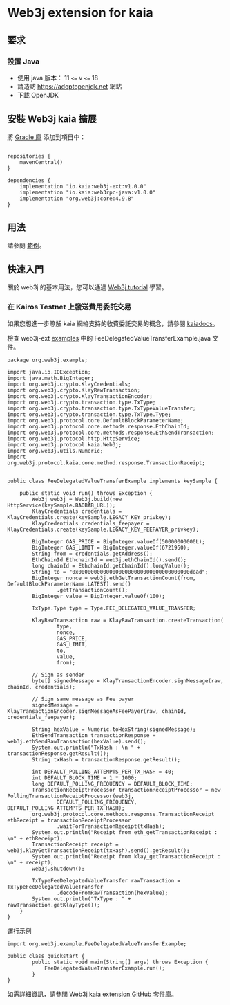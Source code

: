 # Web3j extension for kaia

## 要求

### 設置 Java

 - 使用 java 版本： 11 `<=` v `<=` 18
 - 請造訪 https://adoptopenjdk.net 網站
 - 下載 OpenJDK

## 安裝 Web3j kaia 擴展

將 [Gradle 庫](https://docs.gradle.org/current/userguide/getting_started.html) 添加到項目中：

```shell

repositories { 
    mavenCentral() 
}

dependencies {
    implementation "io.kaia:web3j-ext:v1.0.0"
    implementation "io.kaia:web3rpc-java:v1.0.0"
    implementation "org.web3j:core:4.9.8"
}
```

## 用法

請參閱 [範例](https://github.com/kaiachain/kaia-sdk/tree/main/web3j-ext/web3j-ext/src/main/java/org/web3j/example)。

## 快速入門

關於 web3j 的基本用法，您可以通過 [Web3j tutorial](https://docs.web3j.io/4.10.0/quickstart/) 學習。

### 在 Kairos Testnet 上發送費用委託交易

如果您想進一步瞭解 kaia 網絡支持的收費委託交易的概念，請參閱 [kaiadocs](https://docs.klaytn.foundation/content/klaytn/design/transactions)。

檢查 web3j-ext [examples](https://github.com/kaiachain/kaia-sdk/tree/dev/web3j-ext/web3j-ext/src/main/java/org/web3j/example) 中的 FeeDelegatedValueTransferExample.java 文件。

```file
package org.web3j.example;

import java.io.IOException;
import java.math.BigInteger;
import org.web3j.crypto.KlayCredentials;
import org.web3j.crypto.KlayRawTransaction;
import org.web3j.crypto.KlayTransactionEncoder;
import org.web3j.crypto.transaction.type.TxType;
import org.web3j.crypto.transaction.type.TxTypeValueTransfer;
import org.web3j.crypto.transaction.type.TxType.Type;
import org.web3j.protocol.core.DefaultBlockParameterName;
import org.web3j.protocol.core.methods.response.EthChainId;
import org.web3j.protocol.core.methods.response.EthSendTransaction;
import org.web3j.protocol.http.HttpService;
import org.web3j.protocol.kaia.Web3j;
import org.web3j.utils.Numeric;
import org.web3j.protocol.kaia.core.method.response.TransactionReceipt;


public class FeeDelegatedValueTransferExample implements keySample {

    public static void run() throws Exception {
        Web3j web3j = Web3j.build(new HttpService(keySample.BAOBAB_URL));
        KlayCredentials credentials = KlayCredentials.create(keySample.LEGACY_KEY_privkey);
        KlayCredentials credentials_feepayer = KlayCredentials.create(keySample.LEGACY_KEY_FEEPAYER_privkey);

        BigInteger GAS_PRICE = BigInteger.valueOf(50000000000L);
        BigInteger GAS_LIMIT = BigInteger.valueOf(6721950);
        String from = credentials.getAddress();
        EthChainId EthchainId = web3j.ethChainId().send();
        long chainId = EthchainId.getChainId().longValue();
        String to = "0x000000000000000000000000000000000000dead";
        BigInteger nonce = web3j.ethGetTransactionCount(from, DefaultBlockParameterName.LATEST).send()
                .getTransactionCount();
        BigInteger value = BigInteger.valueOf(100);

        TxType.Type type = Type.FEE_DELEGATED_VALUE_TRANSFER;

        KlayRawTransaction raw = KlayRawTransaction.createTransaction(
                type,
                nonce,
                GAS_PRICE,
                GAS_LIMIT,
                to,
                value,
                from);

        // Sign as sender
        byte[] signedMessage = KlayTransactionEncoder.signMessage(raw, chainId, credentials);

        // Sign same message as Fee payer
        signedMessage = KlayTransactionEncoder.signMessageAsFeePayer(raw, chainId, credentials_feepayer);

        String hexValue = Numeric.toHexString(signedMessage);
        EthSendTransaction transactionResponse = web3j.ethSendRawTransaction(hexValue).send();
        System.out.println("TxHash : \n " + transactionResponse.getResult());
        String txHash = transactionResponse.getResult();

        int DEFAULT_POLLING_ATTEMPTS_PER_TX_HASH = 40;
        int DEFAULT_BLOCK_TIME = 1 * 1000;
        long DEFAULT_POLLING_FREQUENCY = DEFAULT_BLOCK_TIME;
        TransactionReceiptProcessor transactionReceiptProcessor = new PollingTransactionReceiptProcessor(web3j,
                DEFAULT_POLLING_FREQUENCY, DEFAULT_POLLING_ATTEMPTS_PER_TX_HASH);
        org.web3j.protocol.core.methods.response.TransactionReceipt ethReceipt = transactionReceiptProcessor
                .waitForTransactionReceipt(txHash);
        System.out.println("Receipt from eth_getTransactionReceipt : \n" + ethReceipt);
        TransactionReceipt receipt = web3j.klayGetTransactionReceipt(txHash).send().getResult();
        System.out.println("Receipt from klay_getTransactionReceipt : \n" + receipt);
        web3j.shutdown();

        TxTypeFeeDelegatedValueTransfer rawTransaction = TxTypeFeeDelegatedValueTransfer
                .decodeFromRawTransaction(hexValue);
        System.out.println("TxType : " + rawTransaction.getKlayType());
    }
}
```

運行示例

```file
import org.web3j.example.FeeDelegatedValueTransferExample;

public class quickstart {
        public static void main(String[] args) throws Exception {
            FeeDelegatedValueTransferExample.run();
        }
}
```

如需詳細資訊，請參閱 [Web3j kaia extension GitHub 套件庫](https://github.com/kaiachain/kaia-sdk/tree/main/web3j-ext)。